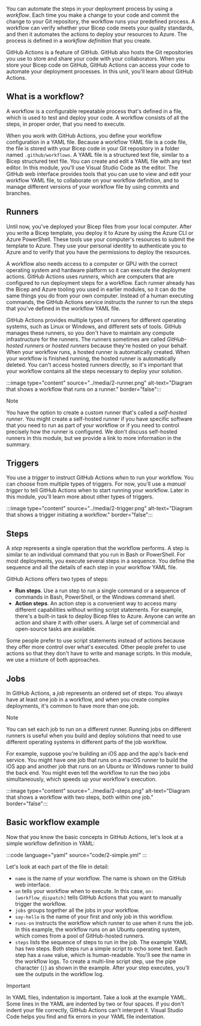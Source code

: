 You can automate the steps in your deployment process by using a _workflow_. Each time you make a change to your code and commit the change to your Git repository, the workflow runs your predefined process. A workflow can verify whether your Bicep code meets your quality standards, and then it automates the actions to deploy your resources to Azure. The process is defined in a _workflow definition_ that you create.

GitHub Actions is a feature of GitHub. GitHub also hosts the Git repositories you use to store and share your code with your collaborators. When you store your Bicep code on GitHub, GitHub Actions can access your code to automate your deployment processes. In this unit, you'll learn about GitHub Actions.

## What is a workflow?

A workflow is a configurable repeatable process that's defined in a file, which is used to test and deploy your code. A workflow consists of all the steps, in proper order, that you need to execute.

When you work with GitHub Actions, you define your workflow configuration in a YAML file. Because a workflow YAML file is a code file, the file is stored with your Bicep code in your Git repository in a folder named `.github/workflows`. A YAML file is a structured text file, similar to a Bicep structured text file. You can create and edit a YAML file with any text editor. In this module, you'll use Visual Studio Code as the editor. The GitHub web interface provides tools that you can use to view and edit your workflow YAML file, to collaborate on your workflow definition, and to manage different versions of your workflow file by using commits and branches.

## Runners

Until now, you've deployed your Bicep files from your local computer. After you write a Bicep template, you deploy it to Azure by using the Azure CLI or Azure PowerShell. These tools use your computer's resources to submit the template to Azure. They use your personal identity to authenticate you to Azure and to verify that you have the permissions to deploy the resources.

A workflow also needs access to a computer or GPU with the correct operating system and hardware platform so it can execute the deployment actions. GitHub Actions uses _runners_, which are computers that are configured to run deployment steps for a workflow. Each runner already has the Bicep and Azure tooling you used in earlier modules, so it can do the same things you do from your own computer. Instead of a human executing commands, the GitHub Actions service instructs the runner to run the steps that you've defined in the workflow YAML file.

GitHub Actions provides multiple types of runners for different operating systems, such as Linux or Windows, and different sets of tools. GitHub manages these runners, so you don't have to maintain any compute infrastructure for the runners. The runners sometimes are called _GitHub-hosted runners_ or _hosted runners_ because they're hosted on your behalf. When your workflow runs, a hosted runner is automatically created. When your workflow is finished running, the hosted runner is automatically deleted. You can't access hosted runners directly, so it's important that your workflow contains all the steps necessary to deploy your solution.

:::image type="content" source="../media/2-runner.png" alt-text="Diagram that shows a workflow that runs on a runner." border="false":::

> [!NOTE]
> You have the option to create a custom runner that's called a _self-hosted runner_. You might create a self-hosted runner if you have specific software that you need to run as part of your workflow or if you need to control precisely how the runner is configured. We don't discuss self-hosted runners in this module, but we provide a link to more information in the summary.

## Triggers

You use a _trigger_ to instruct GitHub Actions _when_ to run your workflow. You can choose from multiple types of triggers. For now, you'll use a _manual trigger_ to tell GitHub Actions when to start running your workflow. Later in this module, you'll learn more about other types of triggers.

:::image type="content" source="../media/2-trigger.png" alt-text="Diagram that shows a trigger initiating a workflow." border="false":::

## Steps

A _step_ represents a single operation that the workflow performs. A step is similar to an individual command that you run in Bash or PowerShell. For most deployments, you execute several steps in a sequence. You define the sequence and all the details of each step in your workflow YAML file.

GitHub Actions offers two types of steps:

- **Run steps**. Use a run step to run a single command or a sequence of commands in Bash, PowerShell, or the Windows command shell.
- **Action steps**. An action step is a convenient way to access many different capabilities without writing script statements. For example, there's a built-in task to deploy Bicep files to Azure. Anyone can write an action and share it with other users. A large set of commercial and open-source tasks are available.

Some people prefer to use script statements instead of actions because they offer more control over what's executed. Other people prefer to use actions so that they don't have to write and manage scripts. In this module, we use a mixture of both approaches.

## Jobs

In GitHub Actions, a _job_ represents an ordered set of steps. You always have at least one job in a workflow, and when you create complex deployments, it's common to have more than one job.

> [!NOTE]
> You can set each job to run on a different runner. Running jobs on different runners is useful when you build and deploy solutions that need to use different operating systems in different parts of the job workflow.
>
> For example, suppose you're building an iOS app and the app's back-end service. You might have one job that runs on a macOS runner to build the iOS app and another job that runs on an Ubuntu or Windows runner to build the back end. You might even tell the workflow to run the two jobs simultaneously, which speeds up your workflow's execution.

:::image type="content" source="../media/2-steps.png" alt-text="Diagram that shows a workflow with two steps, both within one job." border="false":::

## Basic workflow example

Now that you know the basic concepts in GitHub Actions, let's look at a simple workflow definition in YAML:

:::code language="yaml" source="code/2-simple.yml" :::

Let's look at each part of the file in detail:

- `name` is the name of your workflow. The name is shown on the GitHub web interface.
- `on` tells your workflow when to execute. In this case, `on: [workflow_dispatch]` tells GitHub Actions that you want to manually trigger the workflow.
- `jobs` groups together all the jobs in your workflow.
- `say-hello` is the name of your first and only job in this workflow.
- `runs-on` instructs the workflow which runner to use when it runs the job. In this example, the workflow runs on an Ubuntu operating system, which comes from a pool of GitHub-hosted runners.
- `steps` lists the sequence of steps to run in the job. The example YAML has two steps. Both steps run a simple script to echo some text. Each step has a `name` value, which is human-readable. You'll see the name in the workflow logs. To create a multi-line script step, use the pipe character (`|`) as shown in the example. After your step executes, you'll see the outputs in the workflow log.

> [!IMPORTANT]
> In YAML files, indentation is important. Take a look at the example YAML. Some lines in the YAML are indented by two or four spaces. If you don't indent your file correctly, GitHub Actions can't interpret it. Visual Studio Code helps you find and fix errors in your YAML file indentation.
